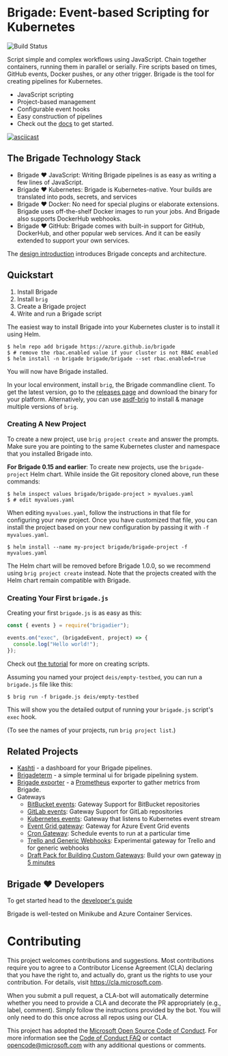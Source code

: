 # Brigade: Event-based Scripting for Kubernetes

![Build Status](http://badges.technosophos.me/v1/github/build/Azure/brigade/badge.svg?branch=master)

Script simple and complex workflows using JavaScript. Chain together containers,
running them in parallel or serially. Fire scripts based on times, GitHub events,
Docker pushes, or any other trigger. Brigade is the tool for creating pipelines
for Kubernetes.

- JavaScript scripting
- Project-based management
- Configurable event hooks
- Easy construction of pipelines
- Check out the [docs](https://azure.github.io/brigade/) to get started.

[![asciicast](https://asciinema.org/a/JBsjOpah4nTBvjqDT5dAWvefG.png)](https://asciinema.org/a/JBsjOpah4nTBvjqDT5dAWvefG)

## The Brigade Technology Stack

- Brigade :heart: JavaScript: Writing Brigade pipelines is as easy as writing a few lines of JavaScript.
- Brigade :heart: Kubernetes: Brigade is Kubernetes-native. Your builds are translated into
  pods, secrets, and services
- Brigade :heart: Docker: No need for special plugins or elaborate extensions. Brigade uses
  off-the-shelf Docker images to run your jobs. And Brigade also supports DockerHub
  webhooks.
- Brigade :heart: GitHub: Brigade comes with built-in support for GitHub, DockerHub, and
  other popular web services. And it can be easily extended to support your own
  services.

The [design introduction](https://azure.github.io/brigade/topics/design.html) introduces Brigade concepts and
architecture.

## Quickstart

1. Install Brigade
2. Install `brig`
3. Create a Brigade project
4. Write and run a Brigade script

The easiest way to install Brigade into your Kubernetes cluster is to install it using Helm.

```console
$ helm repo add brigade https://azure.github.io/brigade
$ # remove the rbac.enabled value if your cluster is not RBAC enabled
$ helm install -n brigade brigade/brigade --set rbac.enabled=true
```

You will now have Brigade installed.

In your local environment, install `brig`, the Brigade commandline client. To get
the latest version, go to the [releases page](https://github.com/Azure/brigade/releases/)
and download the binary for your platform. Alternatively, you can use
[asdf-brig](https://github.com/Ibotta/asdf-brig) to install & manage multiple
versions of `brig`.

### Creating A New Project

To create a new project, use `brig project create` and answer the prompts. Make
sure you are pointing to the same Kubernetes cluster and namespace that you
installed Brigade into.

**For Brigade 0.15 and earlier**: To create new projects, use the `brigade-project` Helm chart. While inside the Git
repository cloned above, run these commands:

```console
$ helm inspect values brigade/brigade-project > myvalues.yaml
$ # edit myvalues.yaml
```

When editing `myvalues.yaml`, follow the instructions in that file for configuring
your new project. Once you have customized that file, you can install the project
based on your new configuration by passing it with `-f myvalues.yaml`.

```console
$ helm install --name my-project brigade/brigade-project -f myvalues.yaml
```

The Helm chart will be removed before Brigade 1.0.0, so we recommend using
`brig project create` instead. Note that the projects created with the Helm chart
remain compatible with Brigade.

### Creating Your First `brigade.js`

Creating your first `brigade.js` is as easy as this:

```javascript
const { events } = require("brigadier");

events.on("exec", (brigadeEvent, project) => {
  console.log("Hello world!");
});
```

Check out [the tutorial](https://azure.github.io/brigade/intro/) for more on creating scripts.

Assuming you named your project `deis/empty-testbed`, you can run a `brigade.js`
file like this:

```console
$ brig run -f brigade.js deis/empty-testbed
```

This will show you the detailed output of running your `brigade.js` script's
`exec` hook.

(To see the names of your projects, run `brig project list`.)

## Related Projects

- [Kashti](https://github.com/Azure/kashti) - a dashboard for your Brigade pipelines.
- [Brigadeterm](https://github.com/slok/brigadeterm) - a simple terminal ui for brigade pipelining system.
- [Brigade exporter](https://github.com/slok/brigade-exporter) - a [Prometheus](https://prometheus.io) exporter to gather metrics from Brigade.
- Gateways
  - [BitBucket events](https://github.com/lukepatrick/brigade-bitbucket-gateway): Gateway Support for BitBucket repositories
  - [GitLab events](https://github.com/lukepatrick/brigade-gitlab-gateway): Gateway Support for GitLab repositories
  - [Kubernetes events](https://github.com/azure/brigade-k8s-gateway): Gateway that listens to Kubernetes event stream
  - [Event Grid gateway](https://github.com/radu-matei/brigade-eventgrid-gateway): Gateway for Azure Event Grid events
  - [Cron Gateway](https://github.com/technosophos/brigade-cron): Schedule events to run at a particular time
  - [Trello and Generic Webhooks](https://github.com/technosophos/brigade-trello): Experimental gateway for Trello and for generic webhooks
  - [Draft Pack for Building Custom Gateways](https://github.com/technosophos/draft-brigade): Build your own gateway [in 5 minutes](http://technosophos.com/2018/04/23/building-brigade-gateways-the-easy-way.html)

## Brigade :heart: Developers

To get started head to the [developer's guide](https://azure.github.io/brigade/topics/developers.html)

Brigade is well-tested on Minikube and Azure Container Services.

# Contributing

This project welcomes contributions and suggestions. Most contributions require you to agree to a
Contributor License Agreement (CLA) declaring that you have the right to, and actually do, grant us
the rights to use your contribution. For details, visit https://cla.microsoft.com.

When you submit a pull request, a CLA-bot will automatically determine whether you need to provide
a CLA and decorate the PR appropriately (e.g., label, comment). Simply follow the instructions
provided by the bot. You will only need to do this once across all repos using our CLA.

This project has adopted the [Microsoft Open Source Code of Conduct](https://opensource.microsoft.com/codeofconduct/).
For more information see the [Code of Conduct FAQ](https://opensource.microsoft.com/codeofconduct/faq/) or
contact [opencode@microsoft.com](mailto:opencode@microsoft.com) with any additional questions or comments.
